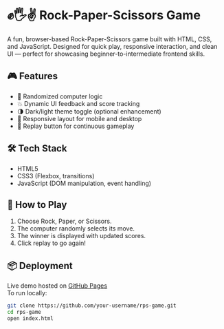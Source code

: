 # ✊🖐✌️ Rock-Paper-Scissors Game

A fun, browser-based Rock-Paper-Scissors game built with HTML, CSS, and JavaScript. Designed for quick play, responsive interaction, and clean UI — perfect for showcasing beginner-to-intermediate frontend skills.

## 🎮 Features

- 🧠 Randomized computer logic  
- 💥 Dynamic UI feedback and score tracking  
- 🌗 Dark/light theme toggle (optional enhancement)  
- 📱 Responsive layout for mobile and desktop  
- 🔁 Replay button for continuous gameplay

## 🛠️ Tech Stack

- HTML5  
- CSS3 (Flexbox, transitions)  
- JavaScript (DOM manipulation, event handling)

## 🚀 How to Play

1. Choose Rock, Paper, or Scissors.
2. The computer randomly selects its move.
3. The winner is displayed with updated scores.
4. Click replay to go again!

## 📦 Deployment

Live demo hosted on [GitHub Pages](https://isratazmeen.github.io/rps-game/)  
To run locally:
```bash
git clone https://github.com/your-username/rps-game.git
cd rps-game
open index.html
